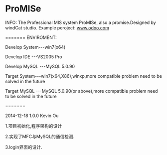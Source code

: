 ProMISe
=======
INFO:
The Professional MIS system ProMISe, also a promise.Designed by windCat studio.
Example peroject: www.odoo.com

=======
ENVIROMENT:

Develop System---win7(x64)

Develop IDE   ---VS2005 Pro

Develop MySQL ---MySQL 5.0.90

Target System---win7(x64,X86),winxp,more compatible problem need to be solved in the future

Target MySQL ---MySQL 5.0.90(or above),more compatible problem need to be solved in the future

=======

2014-12-18 1.0.0 Kevin Ou

1.项目初始化,程序架构的设计
  
2.实现了MFC与MySQL的通信检测.

3.login界面的设计.
